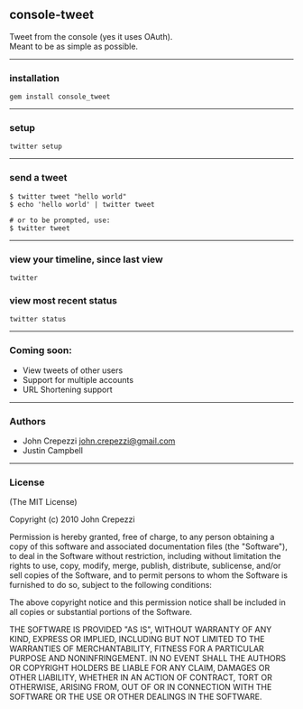 ## console-tweet

Tweet from the console (yes it uses OAuth).  
Meant to be as simple as possible.

---

### installation

    gem install console_tweet

---

### setup

    twitter setup

---

### send a tweet
 
    $ twitter tweet "hello world"
    $ echo 'hello world' | twitter tweet
    
    # or to be prompted, use:
    $ twitter tweet

---

### view your timeline, since last view

    twitter

### view most recent status

    twitter status

---

### Coming soon:

* View tweets of other users
* Support for multiple accounts
* URL Shortening support

---

### Authors

* John Crepezzi <john.crepezzi@gmail.com>
* Justin Campbell

---

### License

(The MIT License)

Copyright (c) 2010 John Crepezzi

Permission is hereby granted, free of charge, to any person obtaining a copy of this software and associated documentation files (the "Software"), to deal in the Software without restriction, including without limitation the rights to use, copy, modify, merge, publish, distribute, sublicense, and/or sell copies of the Software, and to permit persons to whom the Software is furnished to do so, subject to the following conditions:

The above copyright notice and this permission notice shall be included in all copies or substantial portions of the Software.

THE SOFTWARE IS PROVIDED "AS IS", WITHOUT WARRANTY OF ANY KIND, EXPRESS OR IMPLIED, INCLUDING BUT NOT LIMITED TO THE WARRANTIES OF MERCHANTABILITY, FITNESS FOR A PARTICULAR PURPOSE AND NONINFRINGEMENT. IN NO EVENT SHALL THE AUTHORS OR COPYRIGHT HOLDERS BE LIABLE FOR ANY CLAIM, DAMAGES OR OTHER LIABILITY, WHETHER IN AN ACTION OF CONTRACT, TORT OR OTHERWISE, ARISING FROM, OUT OF OR IN CONNECTION WITH THE SOFTWARE OR THE USE OR OTHER DEALINGS IN THE SOFTWARE.
